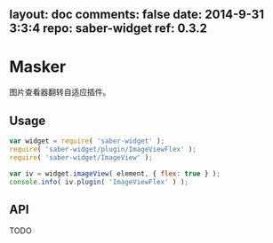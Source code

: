 layout: doc
comments: false
date: 2014-9-31 3:3:4
repo: saber-widget
ref: 0.3.2
---

# Masker

图片查看器翻转自适应插件。


## Usage

``` javascript
var widget = require( 'saber-widget' );
require( 'saber-widget/plugin/ImageViewFlex' );
require( 'saber-widget/ImageView' );

var iv = widget.imageView( element, { flex: true } );
console.info( iv.plugin( 'ImageViewFlex' ) );
```

## API

TODO

